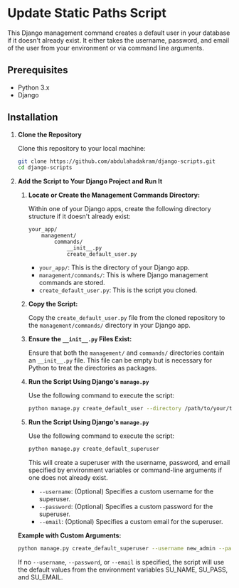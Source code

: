 # Update Static Paths Script

This Django management command creates a default user in your database if it doesn't already exist. It either takes the username, password, and email of the user from your environment or via command line arguments.

## Prerequisites

- Python 3.x
- Django

## Installation

1. **Clone the Repository**

   Clone this repository to your local machine:

   ```bash
   git clone https://github.com/abdulahadakram/django-scripts.git
   cd django-scripts

2. **Add the Script to Your Django Project and Run It**

   1. **Locate or Create the Management Commands Directory:**

      Within one of your Django apps, create the following directory structure if it doesn't already exist:

      ```
      your_app/
          management/
              commands/
                  __init__.py
                  create_default_user.py
      ```

      - `your_app/`: This is the directory of your Django app.
      - `management/commands/`: This is where Django management commands are stored.
      - `create_default_user.py`: This is the script you cloned.

   2. **Copy the Script:**

      Copy the `create_default_user.py` file from the cloned repository to the `management/commands/` directory in your Django app.

   3. **Ensure the `__init__.py` Files Exist:**

      Ensure that both the `management/` and `commands/` directories contain an `__init__.py` file. This file can be empty but is necessary for Python to treat the directories as packages.

   4. **Run the Script Using Django's `manage.py`**

      Use the following command to execute the script:

      ```bash
      python manage.py create_default_user --directory /path/to/your/templates --backup
      ```
   5. **Run the Script Using Django's `manage.py`**

         Use the following command to execute the script:

         ```bash
         python manage.py create_default_superuser
         ```
         This will create a superuser with the username, password, and email specified by environment variables or command-line arguments if one does not already exist.
         - `--username`: (Optional) Specifies a custom username for the superuser.
         - `--password`: (Optional) Specifies a custom password for the superuser.
         - `--email`: (Optional) Specifies a custom email for the superuser.
   
   **Example with Custom Arguments:**

      ```bash
      python manage.py create_default_superuser --username new_admin --password new_password --email new_admin@example.com
      ```
      If no `--username`, `--password`, or `--email` is specified, the script will use the default values from the environment variables SU_NAME, SU_PASS, and SU_EMAIL.   